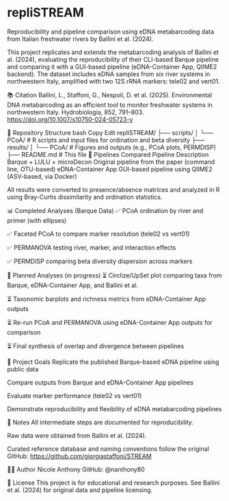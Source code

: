 # repliSTREAM
Reproducibility and pipeline comparison using eDNA metabarcoding data from Italian freshwater rivers by Ballini et al. (2024).


This project replicates and extends the metabarcoding analysis of Ballini et al. (2024), evaluating the reproducibility of their CLI-based Barque pipeline and comparing it with a GUI-based pipeline (eDNA-Container App, QIIME2 backend). The dataset includes eDNA samples from six river systems in northwestern Italy, amplified with two 12S rRNA markers: tele02 and vert01.

📚 Citation
Ballini, L., Staffoni, G., Nespoli, D. et al. (2025).
Environmental DNA metabarcoding as an efficient tool to monitor freshwater systems in northwestern Italy.
Hydrobiologia, 852, 791–803. https://doi.org/10.1007/s10750-024-05723-y

📁 Repository Structure
bash
Copy
Edit
repliSTREAM/
├── scripts/
│   └── PCoA/            # R scripts and input files for ordination and beta diversity
├── results/
│   └── PCoA/            # Figures and outputs (e.g., PCoA plots, PERMDISP)
├── README.md            # This file
🔬 Pipelines Compared
Pipeline	Description
Barque + LULU + microDecon	Original pipeline from the paper (command line, OTU-based)
eDNA-Container App	GUI-based pipeline using QIIME2 (ASV-based, via Docker)

All results were converted to presence/absence matrices and analyzed in R using Bray-Curtis dissimilarity and ordination statistics.

📊 Completed Analyses (Barque Data)
✅ PCoA ordination by river and primer (with ellipses)

✅ Faceted PCoA to compare marker resolution (tele02 vs vert01)

✅ PERMANOVA testing river, marker, and interaction effects

✅ PERMDISP comparing beta diversity dispersion across markers

🧩 Planned Analyses (in progress)
⏳ Circlize/UpSet plot comparing taxa from Barque, eDNA-Container App, and Ballini et al.

⏳ Taxonomic barplots and richness metrics from eDNA-Container App outputs

⏳ Re-run PCoA and PERMANOVA using eDNA-Container App outputs for comparison

⏳ Final synthesis of overlap and divergence between pipelines

📌 Project Goals
Replicate the published Barque-based eDNA pipeline using public data

Compare outputs from Barque and eDNA-Container App pipelines

Evaluate marker performance (tele02 vs vert01)

Demonstrate reproducibility and flexibility of eDNA metabarcoding pipelines

🧠 Notes
All intermediate steps are documented for reproducibility.

Raw data were obtained from Ballini et al. (2024).

Curated reference database and naming conventions follow the original GitHub: https://github.com/giorgiastaffoni/STREAM

👩‍🔬 Author
Nicole Anthony
GitHub: @nanthony80

📜 License
This project is for educational and research purposes. See Ballini et al. (2024) for original data and pipeline licensing.


